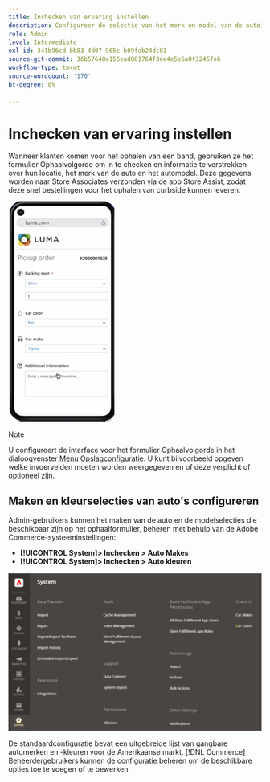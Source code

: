 ```yaml
---
title: Inchecken van ervaring instellen
description: Configureer de selectie van het merk en model van de auto] zodat klanten die de ophaalservice aanvragen, kunnen krullen wanneer ze het formulier voor de ophaalvolgorde invullen.
role: Admin
level: Intermediate
exl-id: 341b96cd-bb83-4d07-965c-b09fab24dc81
source-git-commit: 36b57648e156ead801764f3ee4e5e6a0f3245fe6
workflow-type: tm+mt
source-wordcount: '170'
ht-degree: 0%

---
```


# Inchecken van ervaring instellen

Wanneer klanten komen voor het ophalen van een band, gebruiken ze het formulier Ophaalvolgorde om in te checken en informatie te verstrekken over hun locatie, het merk van de auto en het automodel. Deze gegevens worden naar Store Associates verzonden via de app Store Assist, zodat deze snel bestellingen voor het ophalen van curbside kunnen leveren.

![[!DNL Check-In Experience Car Make] en [!DNL Model] instellingen voor ophalen van rand](assets/checkin-system-settings-car-options.png)

>[!NOTE]
>
>U configureert de interface voor het formulier Ophaalvolgorde in het dialoogvenster [Menu Opslagconfiguratie](merchant-store-configuration.md#configure-check-in-experience-interface-options). U kunt bijvoorbeeld opgeven welke invoervelden moeten worden weergegeven en of deze verplicht of optioneel zijn.


## Maken en kleurselecties van auto&#39;s configureren

Admin-gebruikers kunnen het maken van de auto en de modelselecties die beschikbaar zijn op het ophaalformulier, beheren met behulp van de Adobe Commerce-systeeminstellingen:

- **[!UICONTROL System]> Inchecken > Auto Makes**
- **[!UICONTROL System]> Inchecken > Auto kleuren**

![[!DNL Check-In Experience system configuration for curbside pickup]](assets/check-in-experience-system-config.png)

De standaardconfiguratie bevat een uitgebreide lijst van gangbare automerken en -kleuren voor de Amerikaanse markt. [!DNL Commerce] Beheerdergebruikers kunnen de configuratie beheren om de beschikbare opties toe te voegen of te bewerken.
